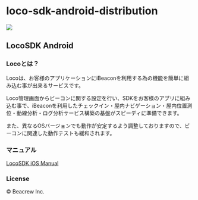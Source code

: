 # loco-sdk-android-distribution
![](https://beacrew.jp/content/themes/child-theme/shared/img/service/loco/logo.png)

## LocoSDK Android

### Locoとは？

Locoは、お客様のアプリケーションにiBeaconを利用する為の機能を簡単に組み込む事が出来るサービスです。  

Loco管理画面からビーコンに関する設定を行い、SDKをお客様のアプリに組み込む事で、iBeaconを利用したチェックイン・屋内ナビゲーション・屋内位置測位・動線分析・ログ分析サービス構築の基盤がスピーディに準備できます。  

また、異なるOSバージョンでも動作が安定するよう調整しておりますので、ビーコンに関連した動作テストも緩和されます。

### マニュアル

[LocoSDK iOS Manual](https://github.com/beacrewjp/loco-sdk-android-distribution/wiki)

### License

© Beacrew Inc.
